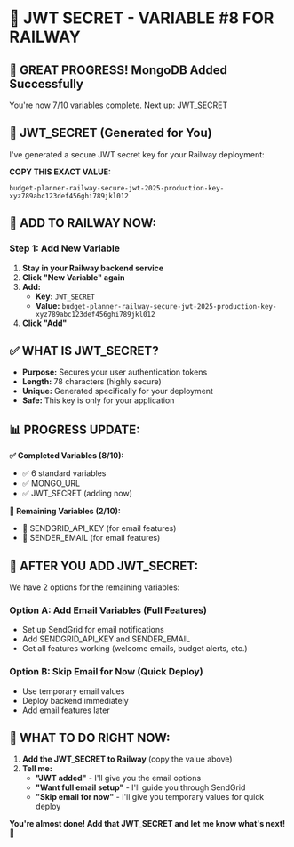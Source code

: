 🔐 JWT SECRET - VARIABLE #8 FOR RAILWAY
=====================================

## 🎉 GREAT PROGRESS! MongoDB Added Successfully

You're now 7/10 variables complete. Next up: JWT_SECRET

## 🔑 JWT_SECRET (Generated for You)

I've generated a secure JWT secret key for your Railway deployment:

**COPY THIS EXACT VALUE:**
```
budget-planner-railway-secure-jwt-2025-production-key-xyz789abc123def456ghi789jkl012
```

## 🚀 ADD TO RAILWAY NOW:

### Step 1: Add New Variable
1. **Stay in your Railway backend service**
2. **Click "New Variable" again**
3. **Add:**
   - **Key:** `JWT_SECRET`
   - **Value:** `budget-planner-railway-secure-jwt-2025-production-key-xyz789abc123def456ghi789jkl012`
4. **Click "Add"**

## ✅ WHAT IS JWT_SECRET?

- **Purpose:** Secures your user authentication tokens
- **Length:** 78 characters (highly secure)
- **Unique:** Generated specifically for your deployment
- **Safe:** This key is only for your application

## 📊 PROGRESS UPDATE:

**✅ Completed Variables (8/10):**
- ✅ 6 standard variables
- ✅ MONGO_URL 
- ✅ JWT_SECRET (adding now)

**🔄 Remaining Variables (2/10):**
- 📧 SENDGRID_API_KEY (for email features)
- 📨 SENDER_EMAIL (for email features)

## 🎯 AFTER YOU ADD JWT_SECRET:

We have 2 options for the remaining variables:

### Option A: Add Email Variables (Full Features)
- Set up SendGrid for email notifications
- Add SENDGRID_API_KEY and SENDER_EMAIL
- Get all features working (welcome emails, budget alerts, etc.)

### Option B: Skip Email for Now (Quick Deploy)
- Use temporary email values
- Deploy backend immediately
- Add email features later

## 🚀 WHAT TO DO RIGHT NOW:

1. **Add the JWT_SECRET to Railway** (copy the value above)
2. **Tell me:** 
   - **"JWT added"** - I'll give you the email options
   - **"Want full email setup"** - I'll guide you through SendGrid
   - **"Skip email for now"** - I'll give you temporary values for quick deploy

**You're almost done! Add that JWT_SECRET and let me know what's next! 🔐**